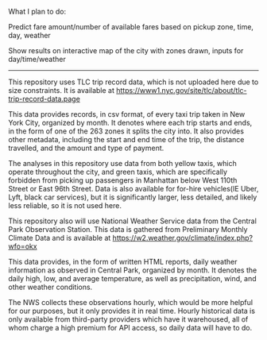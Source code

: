 What I plan to do:

Predict fare amount/number of available fares based on pickup zone, time, day, weather

Show results on interactive map of the city with zones drawn, inputs for day/time/weather

---

This repository uses TLC trip record data, which is not uploaded here due to size constraints. It is available at https://www1.nyc.gov/site/tlc/about/tlc-trip-record-data.page

This data provides records, in csv format, of every taxi trip taken in New York City, organized by month. It denotes where each trip starts and ends, in the form of one of the 263 zones it splits the city into. It also provides other metadata, including the start and end time of the trip, the distance travelled, and the amount and type of payment.

The analyses in this repository use data from both yellow taxis, which operate throughout the city, and green taxis, which are specifically forbidden from picking up passengers in Manhattan below West 110th Street or East 96th Street. Data is also available for for-hire vehicles(IE Uber, Lyft, black car services), but it is significantly larger, less detailed, and likely less reliable, so it is not used here.

This repository also will use National Weather Service data from the Central Park Observation Station. This data is gathered from Preliminary Monthly Climate Data and is available at https://w2.weather.gov/climate/index.php?wfo=okx

This data provides, in the form of written HTML reports, daily weather information as observed in Central Park, organized by month. It denotes the daily high, low, and average temperature, as well as precipitation, wind, and other weather conditions.

The NWS collects these observations hourly, which would be more helpful for our purposes, but it only provides it in real time. Hourly historical data is only available from third-party providers which have it warehoused, all of whom charge a high premium for API access, so daily data will have to do.